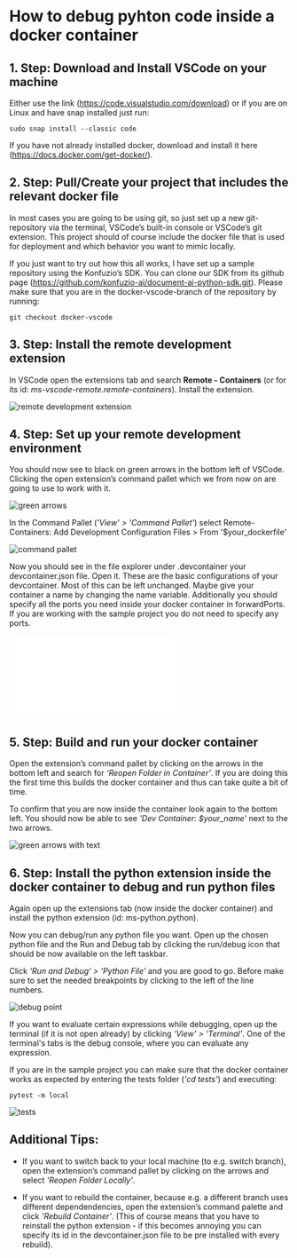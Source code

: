 # How to debug pyhton code inside a docker container

<h2>1. Step: Download and Install VSCode on your machine</h2>

Either use the link (https://code.visualstudio.com/download) or if you are on Linux and have snap installed just run:

```ubuntu
sudo snap install --classic code
```

If you have not already installed docker, download and install it here (https://docs.docker.com/get-docker/).

<h2>2. Step: Pull/Create your project that includes the relevant docker file</h2>

In most cases you are going to be using git, so just set up a new git-repository via the terminal, VSCode’s built-in console or VSCode’s git extension. This project should of course include the docker file that is used for deployment and which behavior you want to mimic locally.
 
If you just want to try out how this all works, I have set up a sample repository using the Konfuzio’s SDK. You can clone our SDK from its github page (https://github.com/konfuzio-ai/document-ai-python-sdk.git). Please make sure that you are in the docker-vscode-branch of the repository by running:

```ubuntu
git checkout docker-vscode
```

<h2>3. Step: Install the remote development extension</h2>

In VSCode open the extensions tab and search **Remote - Containers** (or for its id: *ms-vscode-remote.remote-containers*). Install the extension.

![remote development extension](images/vscode_docker/remote_dev_extension.png)

<h2>4. Step: Set up your remote development environment</h2>

You should now see to black on green arrows in the bottom left of VSCode. Clicking the open extension’s command pallet which we from now on are going to use to work with it.

![green arrows](images/vscode_docker/green_arrows.png)

In the Command Pallet (*'View' > 'Command Pallet'*) select Remote-Containers: Add Development Configuration Files > From '$your_dockerfile'

![command pallet](images/vscode_docker/command_pallet.PNG)

Now you should see in the file explorer under .devcontainer your devcontainer.json file. Open it. These are the basic configurations of your devcontainer. Most of this can be left unchanged. Maybe give your container a name by changing the name variable. Additionally you should specify all the ports you need inside your docker container in forwardPorts.
If you are working with the sample project you do not need to specify any ports.

![devcontainer.json](images/vscode_docker/devcontainer.json)

<h2>5. Step: Build and run your docker container</h2>

Open the extension’s command pallet by clicking on the arrows in the bottom left and search for *‘Reopen Folder in Container’*. If you are doing this the first time this builds the docker container and thus can take quite a bit of time.
 
To confirm that you are now inside the container look again to the bottom left. You should now be able to see *'Dev Container: $your_name'* next to the two arrows.

![green arrows with text](images/vscode_docker/green_arrows_with_text.png)

<h2>6. Step: Install the python extension inside the docker container to debug and run python files</h2>

Again open up the extensions tab (now inside the docker container) and install the python extension (id: ms-python.python).
 
Now you can debug/run any python file you want. Open up the chosen python file and the Run and Debug tab by clicking the run/debug icon that should be now available on the left taskbar.
 
Click *‘Run and Debug’ > ‘Python File’* and you are good to go. Before make sure to set the needed breakpoints by clicking to the left of the line numbers.

![debug point](images/vscode_docker/debug_point.png)

If you want to evaluate certain expressions while debugging, open up the terminal (if it is not open already) by clicking *‘View’ > ‘Terminal’*. One of the terminal's tabs is the debug console, where you can evaluate any expression.

If you are in the sample project you can make sure that the docker container works as expected by entering the tests folder (*'cd tests'*) and executing:

```ubuntu
pytest -m local
```

![tests](images/vscode_docker/tests.png)


<h2>Additional Tips:</h2>
 
- If you want to switch back to your local machine (to e.g. switch branch), open the extension’s command pallet by clicking on the arrows and select *‘Reopen Folder Locally’*.
 
- If you want to rebuild the container, because e.g. a different branch uses different dependendencies, open the extension’s command palette and click *'Rebuild Container'*.
(This of course means that you have to reinstall the python extension - if this becomes annoying you can specify its id in the devcontainer.json file to be pre installed with every rebuild).
